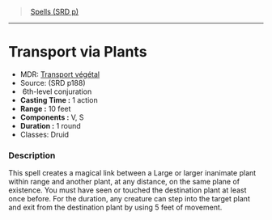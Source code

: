 ﻿---
!SpellVO
Level: 6
Type: conjuration
CastingTime: 1 action
Range: 10 feet
Components: V, S
Duration: 1 round
Classes: Druid
Id: spells_vo.md#transport-via-plants
ParentLink: spells_vo.md#spells-srd-p
Name: Transport via Plants
ParentName: Spells (SRD p)
NameLevel: 1
AltName: '[Transport végétal](hd_spells_transport_vegetal.md)'
Source: (SRD p188)
---
> [Spells (SRD p)](srd_spells.md)

---

# Transport via Plants

- MDR: [Transport végétal](hd_spells_transport_vegetal.md)
- Source: (SRD p188)
-  6th-level conjuration
- **Casting Time :** 1 action
- **Range :** 10 feet
- **Components :** V, S
- **Duration :** 1 round
- Classes: Druid

### Description

This spell creates a magical link between a Large or larger inanimate plant within range and another plant, at any distance, on the same plane of existence. You must have seen or touched the destination plant at least once before. For the duration, any creature can step into the target plant and exit from the destination plant by using 5 feet of movement.

